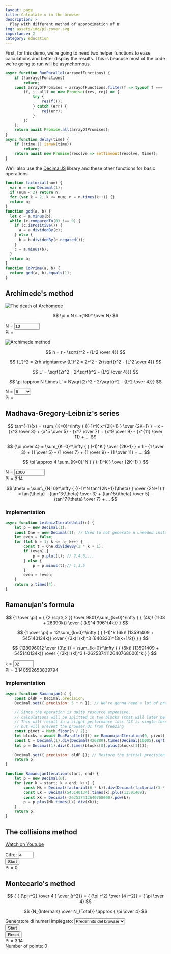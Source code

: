 ```yaml
---
layout: page
title: Calculate 𝜋 in the browser
description: >
  Play with different method of approximation of 𝜋
img: assets/img/pi-cover.svg
importance: 2
category: education
---
```


<script defer src="https://cdnjs.cloudflare.com/ajax/libs/decimal.js/9.0.0/decimal.min.js"></script>
<script defer src="{{ '/assets/js/projects/async-tools.js' | relative_url }}"></script>
<script defer src="{{ '/assets/js/projects/pi.js' | relative_url }}"></script>

First, for this demo, we're going to need two helper functions to ease calculations and
better display the results. This is beacuse most of the code we're going to run will be asynchornous.

```js
async function RunParallel(arrayofFunctions) {
    if (!arrayofFunctions)
        return;
    const arrayOfPromises = arrayofFunctions.filter(f => typeof f === 'function').map(
        (f, i, all) => new Promise((res, rej) => {
            try {
                res(f());
            } catch (err) {
                rej(err);
            }
        })
    );
    return await Promise.all(arrayOfPromises);
}
async function delay(time) {
    if (!time || isNaN(time))
        return;
    return await new Promise(resolve => setTimeout(resolve, time));
}
```

We'll also use the [DecimalJS](https://mikemcl.github.io/decimal.js/) library and 
these other functions for basic operations.

```js
function factorial(num) {
  var n = new Decimal(1);
  if (num < 2) return n;
  for (var k = 2; k <= num; n = n.times(k++)) {}
  return n;
}
function gcd(a, b) {
  let c = a.minus(b);
  while (c.comparedTo(0) !== 0) {
    if (c.isPositive()) {
      a = a.dividedBy(c);
    } else {
      b = b.dividedBy(c.negated());
    }
    c = a.minus(b);
  }
  return a;
}
function CoPrime(a, b) {
  return gcd(a, b).equals(1);
}
```

## Archimede's method

![The death of Archomede](/assets/img/archimedes_death.jpg "Archimede's death")

$$ \pi = N sin{180° \over N} $$

<div class="row">
    <div class="col">
        <div class="row">
            <div class="col mb-3">
            <label for="archimedes-input"
                    class="italic">N = </label>
            <input type="number" min="3" max="99999" value="10"
                    id="archimedes-input" size="5" step="1">
            </div>
        </div>
        <div class="row">
            <div class="col">
                <span class="italic">Pi = </span>
                <output id="archimedes-receive"></output>
            </div>
        </div>
    </div>
    <div class="col">
        <canvas id="archimedes-canvas" width="1000" height="1000" style="margin-inline: auto; max-height: 350px;"></canvas>
    </div>
</div>

![Archimede method](/assets/img/archimede-method.svg)

$$ h = r - \sqrt{r^2 - {L^2 \over 4}} $$

$$ {L'}^2 = 2rh \rightarrow {L'}^2 = 2r^2 - 2r\sqrt{r^2 - {L^2 \over 4}} $$

$$ L' = \sqrt{2r^2 - 2r\sqrt{r^2 - {L^2 \over 4}}} $$

$$ \pi \approx N \times L' = N\sqrt{2r^2 - 2r\sqrt{r^2 - {L^2 \over 4}}} $$

<div class="row">
    <div class="col">
        <div class="row">
            <label for="archimedes-input-2"
                    class="italic">N = </label>
            <select id="archimedes-input-2">
                <option value="6">6</option>
                <option value="12">12</option>
                <option value="24">24</option>
                <option value="48">48</option>
                <option value="96">96</option>
                <option value="192">192</option>
                <option value="384">384</option>
                <option value="768">768</option>
                <option value="1536">1536</option>
                <option value="3072">3072</option>
            </select>
        </div>
        <div class="row">
            <div class="col">
                <span class="italic">Pi = </span>
                <output id="archimedes-receive-2"></output>
            </div>
        </div>
    </div>
    <div class="col">
        <canvas id="archimedes-canvas-2" width="1000" height="1000" style="margin-inline: auto; max-height: 350px;"></canvas>
    </div>
</div>

## Madhava-Gregory-Leibniz's series

$$ 
tan^{-1}{x} = \sum_{K=0}^\infty { {(-1)^K x^{2K+1} } \over {2K+1} } = x - {x^3 \over 3} + {x^5 \over 5} - {x^7 \over 7} + {x^9 \over 9} - {x^{11} \over 11} + ... 
$$

$$ {\pi \over 4} = \sum_{K=0}^\infty { { (-1)^K } \over {2K+1} } = 1 - {1 \over 3} + {1 \over 5} - {1 \over 7} + {1 \over 9} - {1 \over 11} + ... 
$$

$$ \pi \approx 4 \sum_{K=0}^N { { (-1)^K } \over {2K+1} } $$

<div class="row">
    <div class="col">
        <span class="italic">N = </span>
        <input type="number" min="4" max="1000000"
                value="1000" id="leibniz-input" size="10" step="1">
    </div>
</div>
<div class="row">
    <div class="col">
        <span class="italic">Pi = </span>
        <output id="leibniz-receive">3.14</output>
    </div>
</div>

$$ 
\theta = \sum\_{N=0}^\infty { {(-1)^N tan^{2N+1}{\theta} } \over {2N+1} } = tan{\theta} - {tan^3{\theta} \over 3} + {tan^5{\theta} \over 5} - {tan^7{\theta} \over 7} + ... 
$$

### Implementation

```js
async function LeibnizIterateUntil(n) {
    let p = new Decimal(1);
    const One = new Decimal(1); // Used to not generate n uneeded instances
    let even = false;
    for (let k = 1; k <= n; k++) {
        const t = One.dividevBy(2 * k + 1);
        if (even) {
            p = p.plut(t); // 2,4,6,...
        } else {
            p = p.minus(t);// 1,3,5
        }
        even = !even;
    }
    return p.times(4);
}
```

## Ramanujan's formula

$$ {1 \over \pi} = { {2 \sqrt{ 2 }} \over 9801}\sum_{k=0}^\infty { { (4k)! (1103 + 26390k)} \over { (k!)^4 396^{4k}} } $$

$$ {1 \over \pi} = 12\sum_{k=0}^\infty { { (-1)^k (6k)! (13591409 + 545140134k)} \over { (3k)! (k!)^3 (640320)^{3(k+1/2)} } } $$

$$ {128096012 \over {3\pi}} = \sum_{k=0}^\infty { { (6k)! (13591409 + 545140134k)} \over { (3k)! (k!)^3 (-2625374112640768000)^k } } $$

<div class="row">
    <div class="col">
        <span class="italic">k = </span>
        <input 
            type="number" min="2" max="256"
            value="32" id="ramanujan-input" size="10" step="1">
    </div>
</div>
<div class="row">
    <div class="col">
        <span class="italic">Pi = </span>
        <output id="ramanujan-receive">3.140592653839794</output>
    </div>
</div>

### Implementation

```js
async function Ramanujan(n) {
    const oldP = Decimal.precision;
    Decimal.set({ precision: 5 * n }); // We're gonna need a lot of precision

    // Since the operation is quite resource expensive, 
    // calculations will be splitted in two blocks (that will later be summed).
    // This will result in a slight performance loss (JS is single-threaded)
    // but will prevent the browser UI from freezing
    const pivot = Math.floor(n / 2);
    let blocks = await RunParallel([() => RamanujanIteration(0, pivot), () => RamanujanIteration(pivot, n)]);
    const C = Decimal(1).div(Decimal(426880).times(Decimal(10005).sqrt())); // Constant we will divide the results by
    let p = Decimal(1).div(C.times(blocks[0].plus(blocks[1])));
    
    Decimal.set({ precision: oldP }); // Restore the initial precision
    return p;
}

function RamanujanIteration(start, end) {
    let p = new Decimal(0);
    for (var k = start; k < end; k++) {
        const Mk = Decimal(factorial(6 * k)).div(Decimal(factorial(3 * k)).times(Decimal(factorial(k)).pow(3)));
        const Lk = Decimal(545140134).times(k).plus(13591409);
        const Xk = Decimal(-262537412640768000).pow(k);
        p = p.plus(Mk.times(Lk).div(Xk));
    }
    return p;
}
```

## The collisions method

[Watch on Youtube <i class="fa fa-youtube-play"></i>](https://www.youtube.com/watch?v=jsYwFizhncE "Watch on YouTube")

<div class="row">
    <div class="col">
        <div class="row">
            <div class="col mb-3">
                <label for="collision-input">
                    Cifre:
                </label>
                <input type="number" id="collision-input"
                    min="2" value="4" max="7" step="1" />
            </div>
        </div>
        <div class="row">
            <div class="col mb-3">
                <button type="button" id="collision-start" class="btn btn-primary">
                    Start
                </button>
            </div>
        </div>
        <div class="row">
            <div class="col">
                <span>
                    Pi =
                </span>
                <output id="collision-receive">0</output>
            </div>
        </div>
    </div>
    <div class="col">
        <canvas id="collision-canvas" width="600" height="300" style="width: 100%; margin-inline: auto; max-height: 350px;"></canvas>
    </div>
</div>

## Montecarlo's method

$$ { { {\pi r^2} \over 4 } \over {r^2}} = { {\pi r^2} \over {4 r^2}} = { \pi \over 4} $$

$$ {N_{Internals} \over N_{Total}} \approx { \pi \over 4} $$

<div class="col">
    <div class="row">
        <div class="col mb-3">
            <label for="random-function-select">
                Generatore di numeri impiegato:
            </label>
            <select id="random-function-select">
                <option value="default">Predefinito del browser</option>
                <option value="decimalJS">Da libreria DecimalJS</option>
            </select>
        </div>
    </div>
    <div class="row">
        <div class="col mb-3">
            <button type="button" class="btn btn-primary" id="random-input">
                Start
            </button>
        </div>
        <div class="col mb-3">
            <button type="button" class="btn btn-primary" id="random-reset">
                Reset
            </button>
        </div>
    </div>
    <div class="row">
        <div class="col">
            <span>Pi = </span>
            <output id="random-receive" class="receive">3.14</output>
        </div>
    </div>
    <div class="row">
        <div class="col">
            <span>Number of points: </span>
            <span id="random-total" class="receive">0</span>
        </div>
    </div>
    <div class="row">
        <div class="col">
            <canvas id="random-canvas-1" width="1000" height="1000" style="margin-inline: auto; max-height: 300px;"></canvas>
        </div>
    </div>
</div>
